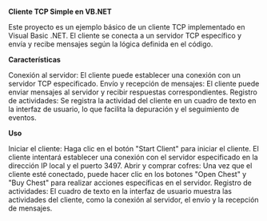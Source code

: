 **Cliente TCP Simple en VB.NET**

Este proyecto es un ejemplo básico de un cliente TCP implementado en Visual Basic .NET. El cliente se conecta a un servidor TCP específico y envía y recibe mensajes según la lógica definida en el código.

**Características**

Conexión al servidor: El cliente puede establecer una conexión con un servidor TCP especificado.
Envío y recepción de mensajes: El cliente puede enviar mensajes al servidor y recibir respuestas correspondientes.
Registro de actividades: Se registra la actividad del cliente en un cuadro de texto en la interfaz de usuario, lo que facilita la depuración y el seguimiento de eventos.

**Uso**

Iniciar el cliente: Haga clic en el botón "Start Client" para iniciar el cliente. El cliente intentará establecer una conexión con el servidor especificado en la dirección IP local y el puerto 3497.
Abrir y comprar cofres: Una vez que el cliente esté conectado, puede hacer clic en los botones "Open Chest" y "Buy Chest" para realizar acciones específicas en el servidor.
Registro de actividades: El cuadro de texto en la interfaz de usuario muestra las actividades del cliente, como la conexión al servidor, el envío y la recepción de mensajes.
